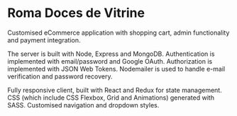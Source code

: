 # Roma Doces de Vitrine

Customised eCommerce application with shopping cart, admin functionality and payment integration.

The server is built with Node, Express and MongoDB. Authentication is implemented with email/password and Google OAuth. Authorization is implemented with JSON Web Tokens. Nodemailer is used to handle e-mail verification and password recovery.

Fully responsive client, built with React and Redux for state management. CSS (which include CSS Flexbox, Grid and Animations) generated with SASS. Customised navigation and dropdown styles.
